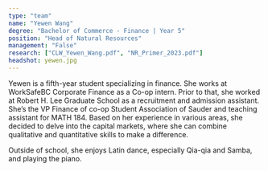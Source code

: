 ```yaml
---
type: "team"
name: "Yewen Wang"
degree: "Bachelor of Commerce - Finance | Year 5"
position: "Head of Natural Resources"
management: "False"
research: ["CLW_Yewen_Wang.pdf", "NR_Primer_2023.pdf"]
headshot: yewen.jpg
---
```


Yewen is a fifth-year student specializing in finance. She works at WorkSafeBC Corporate Finance as a Co-op intern. Prior to that, she worked at Robert H. Lee Graduate School as a recruitment and admission assistant. She’s the VP Finance of co-op Student Association of Sauder and teaching assistant for MATH 184. Based on her experience in various areas, she decided to delve into the capital markets, where she can combine qualitative and quantitative skills to make a difference.

Outside of school, she enjoys Latin dance, especially Qia-qia and Samba, and playing the piano.
